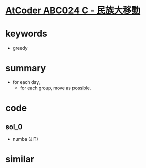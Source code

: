 # [AtCoder ABC024 C - 民族大移動](https://atcoder.jp/contests/abc024/tasks/abc024_c)


# keywords 
- greedy


# summary
- for each day,
  - for each group, move as possible.


# code 
## sol_0
- numba (JIT)


# similar 
